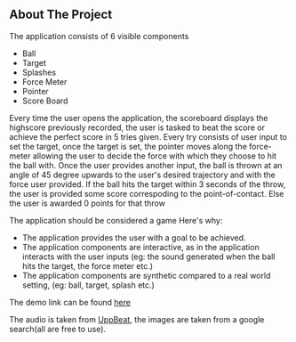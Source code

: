 ## About The Project

The application consists of 6 visible components
* Ball
* Target
* Splashes
* Force Meter
* Pointer
* Score Board

Every time the user opens the application, the scoreboard displays the highscore previously recorded, the user is tasked to beat the score or achieve the perfect score in 5 tries given.
Every try consists of user input to set the target, once the target is set, the pointer moves along the force-meter allowing the user to decide the force with which they choose to hit the ball with.
Once the user provides another input, the ball is thrown at an angle of 45 degree upwards to the user's desired trajectory and with the force user provided.
If the ball hits the target within 3 seconds of the throw, the user is provided some score correspoding to the point-of-contact. Else the user is awarded 0 points for that throw

The application should be considered a game
Here's why:
* The application provides the user with a goal to be achieved.
* The application components are interactive, as in the application interacts with the user inputs (eg: the sound generated when the ball hits the target, the force meter etc.)
* The application components are synthetic compared to a real world setting, (eg: ball, target, splash etc.)

The demo link can be found [here](https://drive.google.com/file/d/15HjKymgLUaQJ21uqNy4trRdcqBLYUfQ6/view?usp=drive_link)

The audio is taken from [UppBeat](https://uppbeat.io/), the images are taken from a google search(all are free to use).
